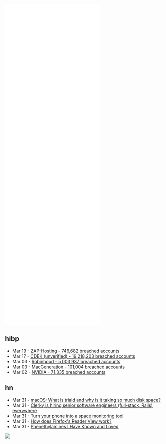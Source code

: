 ![Metrics](https://raw.githubusercontent.com/phixion/phixion/master/metrics.svg)

## hibp

<!--
for https://github.com/phixion/phixion/blob/main/.github/workflows/feeds.yml
-->
<!--START_SECTION:haveibeenpwnd-->
- Mar 19 - [ZAP-Hosting - 746,682 breached accounts](https://haveibeenpwned.com/PwnedWebsites#ZAPHosting)
- Mar 17 - [CDEK (unverified) - 19,218,203 breached accounts](https://haveibeenpwned.com/PwnedWebsites#CDEK)
- Mar 03 - [Robinhood - 5,003,937 breached accounts](https://haveibeenpwned.com/PwnedWebsites#Robinhood)
- Mar 03 - [MacGeneration - 101,004 breached accounts](https://haveibeenpwned.com/PwnedWebsites#MacGeneration)
- Mar 02 - [NVIDIA - 71,335 breached accounts](https://haveibeenpwned.com/PwnedWebsites#NVIDIA)
<!--END_SECTION:haveibeenpwnd-->

## hn

<!--
for https://github.com/phixion/phixion/blob/main/.github/workflows/feeds.yml
-->
<!--START_SECTION:hn-->
- Mar 31 - [macOS: What is triald and why is it taking so much disk space?](https://eclecticlight.co/2022/03/31/what-is-triald-and-why-is-it-taking-so-much-disk-space/)
- Mar 31 - [Clerky is hiring senior software engineers (full-stack, Rails) everywhere](https://jobs.lever.co/clerky/295375d9-c3d9-4ec8-99e0-bc5ac6232a64?lever-origin=applied&lever-source%5B%5D=Hacker%20News)
- Mar 31 - [Turn your phone into a space monitoring tool](https://www.esa.int/Applications/Navigation/Turn_your_phone_into_a_space_monitoring_tool)
- Mar 31 - [How does Firefox's Reader View work?](https://videoinu.com/blog/firefox-reader-view-heuristics/)
- Mar 31 - [Phenethylamines I Have Known and Loved](https://erowid.org/library/books_online/pihkal/pihkal.shtml)
<!--END_SECTION:hn-->

<!--
for https://yhype.me
-->
![](https://hit.yhype.me/github/profile?user_id=13013670)
